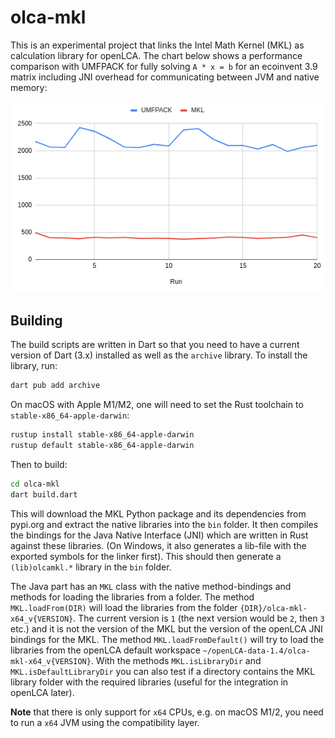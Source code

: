 # olca-mkl

This is an experimental project that links the Intel Math Kernel (MKL) as calculation library for openLCA. The chart below shows a performance comparison with UMFPACK for fully solving `A * x = b` for an ecoinvent 3.9 matrix including JNI overhead for communicating between JVM and native memory:

![Performance comparison UMFPACK vs MKL](./performance.png)

## Building

The build scripts are written in Dart so that you need to have a current version
of Dart (3.x) installed as well as the `archive` library. To install the
library, run:

```bash
dart pub add archive
```

On macOS with Apple M1/M2, one will need to set the Rust toolchain to
`stable-x86_64-apple-darwin`:

```bash
rustup install stable-x86_64-apple-darwin
rustup default stable-x86_64-apple-darwin
```

Then to build:

```bash
cd olca-mkl
dart build.dart
```

This will download the MKL Python package and its dependencies from pypi.org and extract the native libraries into the `bin` folder. It then compiles the bindings for the Java Native Interface (JNI) which are written in Rust against these libraries. (On Windows, it also generates a lib-file with the exported symbols for the linker first). This should then generate a `(lib)olcamkl.*` library in the `bin` folder.

The Java part has an `MKL` class with the native method-bindings and methods for loading the libraries from a folder. The method `MKL.loadFrom(DIR)` will load the libraries from the folder `{DIR}/olca-mkl-x64_v{VERSION}`. The current version is `1` (the next version would be `2`, then `3` etc.) and it is not the version of the MKL but the version of the openLCA JNI bindings for the MKL. The method `MKL.loadFromDefault()` will try to load the libraries from the openLCA default workspace `~/openLCA-data-1.4/olca-mkl-x64_v{VERSION}`. With the methods `MKL.isLibraryDir` and `MKL.isDefaultLibraryDir` you can also test if a directory contains the MKL library folder with the required libraries (useful for the integration in openLCA later).

**Note** that there is only support for `x64` CPUs, e.g.  on macOS M1/2, you need to run a `x64` JVM using the compatibility layer.
